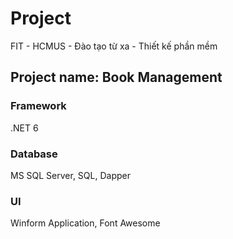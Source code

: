 # Project
FIT - HCMUS - Đào tạo từ xa - Thiết kế phần mềm
## Project name: Book Management

### Framework
.NET 6
### Database
MS SQL Server, SQL, Dapper
### UI
Winform Application, Font Awesome
